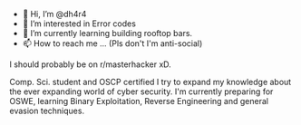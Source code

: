- 👋 Hi, I’m @dh4r4
- 👀 I’m interested in Error codes
- 🌱 I’m currently learning building rooftop bars.
- 📫 How to reach me ... (Pls don't I'm anti-social)

I should probably be on r/masterhacker xD. 

Comp. Sci. student and OSCP certified I try to expand my knowledge about the ever expanding world of cyber security.
I'm currently preparing for OSWE, learning Binary Exploitation, Reverse Engineering and general evasion techniques.

<!---
dh4r4/dh4r4 is a ✨ special ✨ repository because its `README.md` (this file) appears on your GitHub profile.
You can click the Preview link to take a look at your changes.
--->
